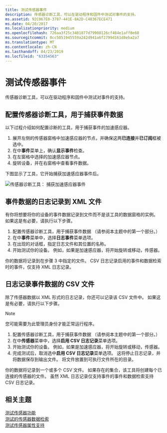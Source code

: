 ```yaml
---
title: 测试传感器事件
description: 传感器诊断工具，可以在驱动程序和固件中测试对事件的支持。
ms.assetid: 92C067E0-3787-441E-8A2D-C48367ECE471
ms.date: 04/20/2017
ms.localizationpriority: medium
ms.openlocfilehash: 726aa3f25c3481877d79908126cf484e1aff8e68
ms.sourcegitcommit: 0cc5051945559a242d941a6f2799d161d8eba2a7
ms.translationtype: MT
ms.contentlocale: zh-CN
ms.lasthandoff: 04/23/2019
ms.locfileid: "63354563"
---
```

# <a name="testing-sensor-events"></a>测试传感器事件


传感器诊断工具，可以在驱动程序和固件中测试对事件的支持。
 

## <a name="configuring-the-sensor-diagnostic-tool-to-capture-event-data"></a>配置传感器诊断工具，用于捕获事件数据


以下过程介绍如何配置诊断的工具，用于捕获事件的加速感应器。

1.  展开左侧的传感器窗格中加速感应器的节点，并确保这两**已连接**并**已订阅**框被选中。
2.  在中**事件**菜单上，确认**显示事件**检查。
3.  在左窗格中选择的加速感应器节点。
4.  旋转设备，并在右窗格中查看事件数据。

下图显示了工具，它开始捕获加速感应器事件后。

![传感器诊断工具： 捕获加速感应器事件](images/sdt-events.png)


## <a name="logging-event-data-to-an-xml-file"></a>事件数据的日志记录到 XML 文件


有你将想要将你的设备的事件数据记录到文件而不是该工具的数据窗格的实例。 如果这是有必要，请执行以下步骤。

1.  配置传感器诊断工具，用于捕获事件数据 （请参阅本主题中的第一个部分。）
2.  在中**事件**菜单中，选择**日志事件**菜单选项。
3.  在出现的对话框，指定日志文件和其位置的名称。
4.  开始测试你的设备。 例如，如果是加速感应器，将开始旋转或移动，传感器。

你的数据将记录到在步骤 3 中指定的文件。 CSV 日志记录启用的事件和数据检索时的事件，仅支持 XML 日志记录。

## <a name="logging-event-data-to-a-csv-file"></a>日志记录事件数据的 CSV 文件


除了传感器数据以 XML 形式的日志记录，你还可以记录该 CSV 文件中。 如果这是有必要，请执行以下步骤。 

> [!NOTE]
> 您可能需要为此管理员身份才能正常运行程序。

1.  配置传感器诊断工具，用于捕获事件数据 （请参阅本主题中的第一个部分。）
2.  在中**传感器**菜单中，选择**启用 CSV 日志记录**菜单选项。
3.  开始测试你的设备。 例如，如果是加速感应器，将开始旋转或移动，传感器。
4.  完成测试后，取消选中**启用 CSV 日志记录**菜单选项。 这将停止日志记录，并将数据保存到输出文件。 将文件放置到可执行文件所在的目录。

你的数据将记录到一个或多个 CSV 文件。 如果存在的集合，该工具将创建每个已连接的传感器的文件。 虽然 XML 日志记录仅支持事件的事件和数据检索支持 CSV 日志记录。

## <a name="related-topics"></a>相关主题
[测试传感器功能](testing-sensor-functionality.md)  
[测试的传感器数据检索](testing-sensor-properties.md)  
[测试传感器属性支持](testing-and-logging-sensor-data.md)  



